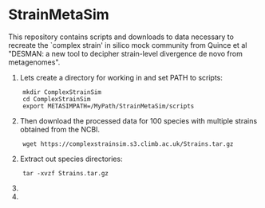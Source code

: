 # StrainMetaSim

This repository contains scripts and downloads to data necessary to recreate the `complex strain' in silico mock community from Quince et al "DESMAN: a new tool to decipher strain-level divergence de novo from metagenomes".

1. Lets create a directory for working in and set PATH to scripts:
```
    mkdir ComplexStrainSim
    cd ComplexStrainSim
    export METASIMPATH=/MyPath/StrainMetaSim/scripts
```
 

2. Then download the processed data for 100 species with multiple strains obtained from the NCBI.

```
    wget https://complexstrainsim.s3.climb.ac.uk/Strains.tar.gz
```

2. Extract out species directories:
```
    tar -xvzf Strains.tar.gz
```

3.

4.


